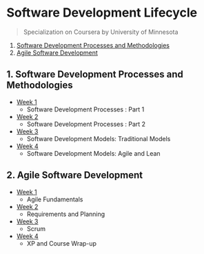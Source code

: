 # Software Development Lifecycle

> Specialization on Coursera by University of Minnesota

1. [Software Development Processes and Methodologies](https://github.com/ElizaLo/Software-Development-Lifecycle/tree/master/Software%20Development%20Processes%20and%20Methodologies)
2. [Agile Software Development](https://github.com/ElizaLo/Software-Development-Lifecycle/tree/master/Agile%20Software%20Development)


## 1. Software Development Processes and Methodologies

- [Week 1](https://github.com/ElizaLo/Software-Development-Lifecycle/tree/master/Software%20Development%20Processes%20and%20Methodologies/Week%201)
  - Software Development Processes : Part 1
- [Week 2](https://github.com/ElizaLo/Software-Development-Lifecycle/tree/master/Software%20Development%20Processes%20and%20Methodologies/Week%202)
  - Software Development Processes : Part 2
- [Week 3](https://github.com/ElizaLo/Software-Development-Lifecycle/tree/master/Software%20Development%20Processes%20and%20Methodologies/Week%203)
  - Software Development Models: Traditional Models
- [Week 4](https://github.com/ElizaLo/Software-Development-Lifecycle/tree/master/Software%20Development%20Processes%20and%20Methodologies/Week%204)
  - Software Development Models: Agile and Lean
  
 ## 2. Agile Software Development
  
 - [Week 1](https://github.com/ElizaLo/Software-Development-Lifecycle/tree/master/Agile%20Software%20Development/Week%201)
    - Agile Fundamentals
 - [Week 2](https://github.com/ElizaLo/Software-Development-Lifecycle/tree/master/Agile%20Software%20Development/Week%202)
    - Requirements and Planning
 - [Week 3](https://github.com/ElizaLo/Software-Development-Lifecycle/tree/master/Agile%20Software%20Development/Week%203)
    - Scrum
- [Week 4](https://github.com/ElizaLo/Software-Development-Lifecycle/tree/master/Agile%20Software%20Development/Week%204)
    - XP and Course Wrap-up
